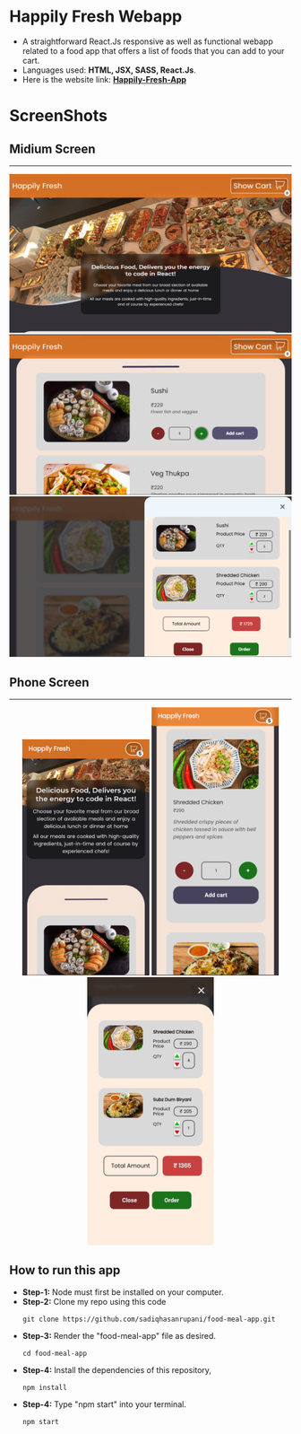 # Happily Fresh Webapp

- A straightforward React.Js responsive as well as functional webapp related to a food app that offers a list of foods that you can add to your cart.
- Languages used: **HTML, JSX, SASS, React.Js**.
- Here is the website link: **[Happily-Fresh-App](https://sadiqhasanrupani.github.io/food-meal-app/)**

# ScreenShots

## Midium Screen

---

![MidiumScreenHero](README/assets/hero_laptop.png)
![MidiumScreenItems](README/assets/items_laptop.png)
![MidiumScreenCart](README/assets/cart_laptop.png)

## Phone Screen

---

<div align="center">
  <img src="./README/assets/hero_phone.jpg" width=45%>
  <img src="./README/assets/items_phone.jpg" width=45%>
  <img src="./README/assets/cart_phone.jpg" width=45%>
</div>

## How to run this app

- **Step-1:** Node must first be installed on your computer.
- **Step-2:** Clone my repo using this code
  ```
  git clone https://github.com/sadiqhasanrupani/food-meal-app.git
  ```
- **Step-3:** Render the "food-meal-app" file as desired.
  ```
  cd food-meal-app
  ```
- **Step-4:** Install the dependencies of this repository,
  ```
  npm install
  ```
- **Step-4:** Type "npm start" into your terminal.
  ```
  npm start
  ```
